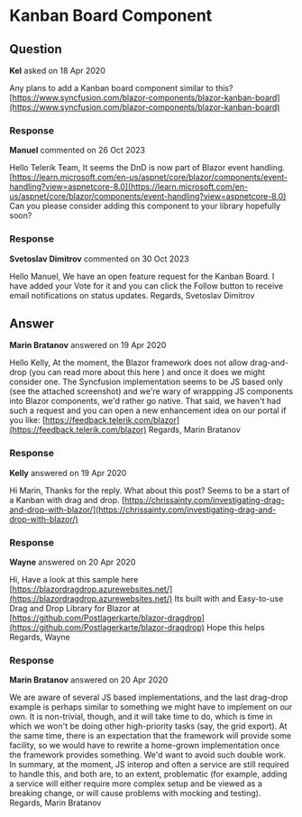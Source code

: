 # Kanban Board Component

## Question

**Kel** asked on 18 Apr 2020

Any plans to add a Kanban board component similar to this? [https://www.syncfusion.com/blazor-components/blazor-kanban-board](https://www.syncfusion.com/blazor-components/blazor-kanban-board)

### Response

**Manuel** commented on 26 Oct 2023

Hello Telerik Team, It seems the DnD is now part of Blazor event handling. [https://learn.microsoft.com/en-us/aspnet/core/blazor/components/event-handling?view=aspnetcore-8.0](https://learn.microsoft.com/en-us/aspnet/core/blazor/components/event-handling?view=aspnetcore-8.0) Can you please consider adding this component to your library hopefully soon?

### Response

**Svetoslav Dimitrov** commented on 30 Oct 2023

Hello Manuel, We have an open feature request for the Kanban Board. I have added your Vote for it and you can click the Follow button to receive email notifications on status updates. Regards, Svetoslav Dimitrov

## Answer

**Marin Bratanov** answered on 19 Apr 2020

Hello Kelly, At the moment, the Blazor framework does not allow drag-and-drop (you can read more about this here ) and once it does we might consider one. The Syncfusion implementation seems to be JS based only (see the attached screenshot) and we're wary of wrappping JS components into Blazor components, we'd rather go native. That said, we haven't had such a request and you can open a new enhancement idea on our portal if you like: [https://feedback.telerik.com/blazor](https://feedback.telerik.com/blazor) Regards, Marin Bratanov

### Response

**Kelly** answered on 19 Apr 2020

Hi Marin, Thanks for the reply. What about this post? Seems to be a start of a Kanban with drag and drop. [https://chrissainty.com/investigating-drag-and-drop-with-blazor/](https://chrissainty.com/investigating-drag-and-drop-with-blazor/)

### Response

**Wayne** answered on 20 Apr 2020

Hi, Have a look at this sample here [https://blazordragdrop.azurewebsites.net/](https://blazordragdrop.azurewebsites.net/) Its built with and Easy-to-use Drag and Drop Library for Blazor at [https://github.com/Postlagerkarte/blazor-dragdrop](https://github.com/Postlagerkarte/blazor-dragdrop) Hope this helps Regards, Wayne

### Response

**Marin Bratanov** answered on 20 Apr 2020

We are aware of several JS based implementations, and the last drag-drop example is perhaps similar to something we might have to implement on our own. It is non-trivial, though, and it will take time to do, which is time in which we won't be doing other high-priority tasks (say, the grid export). At the same time, there is an expectation that the framework will provide some facility, so we would have to rewrite a home-grown implementation once the framework provides something. We'd want to avoid such double work. In summary, at the moment, JS interop and often a service are still required to handle this, and both are, to an extent, problematic (for example, adding a service will either require more complex setup and be viewed as a breaking change, or will cause problems with mocking and testing). Regards, Marin Bratanov

